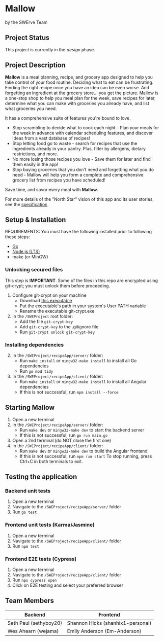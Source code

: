 # Mallow
by the SWErve Team

## Project Status 
This project is currently in the *design* phase.

## Project Description
**Mallow** is a meal planning, recipe, and grocery app designed to help you take control of your food routine. Deciding what to eat can be frustrating. Finding the right recipe once you have an idea can be even worse. And forgetting an ingredient at the grocery store... you get the picture. Mallow is a one-stop shop to help you meal plan for the week, save recipes for later, determine what you can make with groceries you already have, and list what groceries you need.

It has a comprehensive suite of features you're bound to love.
* Stop scrambling to decide what to cook each night - Plan your meals for the week in advance with calendar scheduling features, and discover ideas from a vast database of recipes!
* Stop letting food go to waste - search for recipes that use the ingredients already in your pantry. Plus, filter by allergens, dietary restrictions, and more.
* No more losing those recipes you love - Save them for later and find them easily in the app!
* Stop buying groceries that you don't need and forgetting what you do need - Mallow will help you form a complete and comprehensive grocery list from recipes you have scheduled!

Save time, and savor every meal with **Mallow**.

For more details of the "North Star" vision of this app and its user stories, see the [specification](docs/RecipeAppRequirementSpec.md#feature-summary-and-user-stories).

## Setup & Installation
REQUIREMENTS: You must have the following installed prior to following these steps:
- [Go](https://go.dev/dl/)
- [Node.js (LTS)](https://nodejs.org/en/download) 
- make (or MinGW)

### Unlocking secured files
This step is **IMPORTANT**. Some of the files in this repo are encrypted using git-crypt; you must unlock them before proceeding.
1. Configure git-crypt on your machine
   - Download [this executable](https://github.com/AGWA/git-crypt/releases/tag/0.7.0)
   - Put the executable's path in your system's User PATH variable
   - Rename the executable git-crypt.exe
2. In the `/SWEProject` root folder:<br>
   - Add the file `git-crypt-key`
   - Add `git-crypt-key` to the .gitignore file
   - Run `git-crypt unlock git-crypt-key`
    
### Installing dependencies
2. In the `/SWEProject/recipeApp/server/` folder:<br>
   - Run `make install` or `mingw32-make install` to install all Go dependencies
   - Run `go mod tidy`
3. In the `/SWEProject/recipeApp/client/` folder:<br>
   - Run `make install` or `mingw32-make install` to install all Angular dependencies
   - If this is not successful, run `npm install --force`

## Starting Mallow
1. Open a new terminal
2. In the `/SWEProject/recipeApp/server/` folder:<br>
   - Run `make dev` or `mingw32-make dev` to start the backend server
   - If this is not successful, run `go run main.go`
3. Open a 2nd terminal (do NOT close the first one)
4. In the `/SWEProject/recipeApp/client/` folder:<br>
   - Run `make dev` or `mingw32-make dev` to build the Angular frontend
   - If this is not successful, run `npm run start`
 To stop running, press Ctrl+C in both terminals to exit.

## Testing the application

### Backend unit tests
1. Open a new terminal
2. Navigate to the `/SWEProject/recipeApp/server/` folder
3. Run `go test`

### Frontend unit tests (Karma/Jasmine)
1. Open a new terminal
2. Navigate to the `/SWEProject/recipeApp/client/` folder
3. Run `npm test`

### Frontend E2E tests (Cypress)
1. Open a new terminal
2. Navigate to the `/SWEProject/recipeApp/client/` folder
3. Run `npx cypress open`
4. Click on E2E testing and select your preferred browser

## Team Members

Backend       | Frontend
------------- | -------------
Seth Paul (sethyboy20)  | Shannon Hicks (shanhix1-personal)
Wes Ahearn (wejama)  | Emily Anderson (Em-Anderson)
